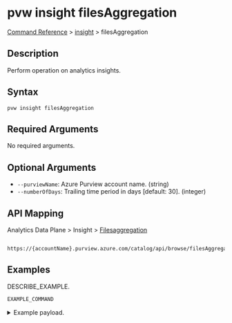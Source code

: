 # pvw insight filesAggregation
[Command Reference](../../../README.md#command-reference) > [insight](./main.md) > filesAggregation

## Description
Perform operation on analytics insights.

## Syntax
```
pvw insight filesAggregation
```

## Required Arguments
No required arguments.

## Optional Arguments
- `--purviewName`: Azure Purview account name. (string)
- `--numberOfDays`: Trailing time period in days [default: 30]. (integer)

## API Mapping
Analytics Data Plane > Insight > [Filesaggregation]()
```
 https://{accountName}.purview.azure.com/catalog/api/browse/filesAggregation
```

## Examples
DESCRIBE_EXAMPLE.
```powershell
EXAMPLE_COMMAND
```
<details><summary>Example payload.</summary>
<p>

```json
PASTE_JSON_HERE
```
</p>
</details>